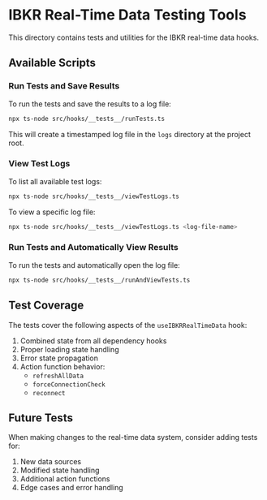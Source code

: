 
# IBKR Real-Time Data Testing Tools

This directory contains tests and utilities for the IBKR real-time data hooks.

## Available Scripts

### Run Tests and Save Results

To run the tests and save the results to a log file:

```bash
npx ts-node src/hooks/__tests__/runTests.ts
```

This will create a timestamped log file in the `logs` directory at the project root.

### View Test Logs

To list all available test logs:

```bash
npx ts-node src/hooks/__tests__/viewTestLogs.ts
```

To view a specific log file:

```bash
npx ts-node src/hooks/__tests__/viewTestLogs.ts <log-file-name>
```

### Run Tests and Automatically View Results

To run the tests and automatically open the log file:

```bash
npx ts-node src/hooks/__tests__/runAndViewTests.ts
```

## Test Coverage

The tests cover the following aspects of the `useIBKRRealTimeData` hook:

1. Combined state from all dependency hooks
2. Proper loading state handling
3. Error state propagation
4. Action function behavior:
   - `refreshAllData`
   - `forceConnectionCheck`
   - `reconnect`

## Future Tests

When making changes to the real-time data system, consider adding tests for:

1. New data sources
2. Modified state handling
3. Additional action functions
4. Edge cases and error handling
